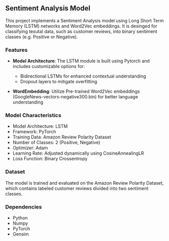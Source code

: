 ## Sentiment Analysis Model

This project implements a Sentiment Analysis model using Long Short Term Memory (LSTM) networks and Word2Vec embeddings. It is desinged for classifying texutal data, such as customer reviews, into binary sentiment classes (e.g. Positive or Negative).<br>

### Features

* **Model Architecture**: The LSTM module is built using Pytorch and includes customizable options for:
    * Bidirectional LSTMs for enhanced contextual understanding
    * Dropout layers to mitigate overfitting

* **WordEmbedding**: Utilize Pre-trained Word2Vec embeddings (GoogleNews-vectors-negative300.bin) for better language understanding

### Model Characteristics

* Model Architecture: LSTM
* Framework: PyTorch
* Training Data: Amazon Review Polarity Dataset
* Number of Classes: 2 (Positive, Negative)
* Optimizer: Adam
* Learning Rate: Adjusted dynamically using CosineAnnealingLR
* Loss Function: Binary Crossentropy

### Dataset
The model is trained and evaluated on the Amazon Review Polarity Dataset, which contains labeled customer reviews divided into two sentiment classes.

### Dependencies
 * Python
 * Numpy
 * PyTorch
 * Gensim
